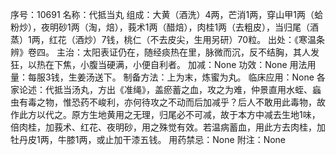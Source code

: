 序号：10691
名称：代抵当丸
组成：大黄（酒洗）4两，芒消1两，穿山甲1两（蛤粉炒），夜明砂1两（淘，焙），莪术1两（醋焙），肉桂1两（去粗皮），当归尾（酒蒸）1两，红花（酒炒）7钱，桃仁（不去皮尖，生用另研）70粒。
出处：《寒温条辨》卷四。
主治：太阳表证仍在，随经痰热在里，脉微而沉，反不结胸，其人发狂，以热在下焦，小腹当硬满，小便自利者。
加减：None
功效：None
用法用量：每服3钱，生姜汤送下。
制备方法：上为末，炼蜜为丸。
临床应用：None
各家论述：代抵当汤丸，方出《准绳》，盖瘀蓄之血，攻之为难，仲景直用水蛭、蝱虫有毒之物，惟恐药不峻利，亦何待攻之不动而后加减乎？后人不敢用此毒物，故作此方以代之。原方生地黄用之无理，归尾必不可减，故于本方中减去生地1味，倍肉桂，加莪术、红花、夜明砂，用之殊觉有效。若温病蓄血，用此方去肉桂，加牡丹皮1两，牛膝1两，或止加干漆五钱。
用药禁忌：None
附注：None
